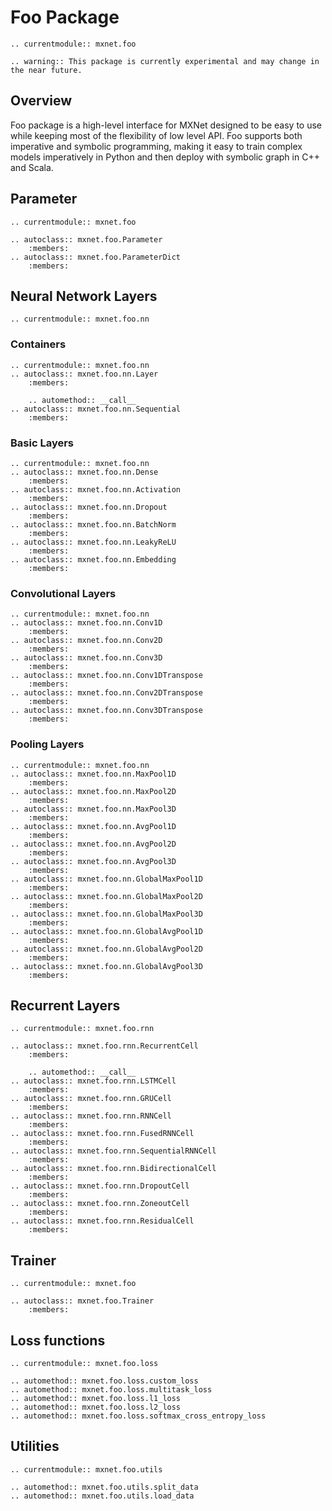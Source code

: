 # Foo Package

```eval_rst
.. currentmodule:: mxnet.foo
```

```eval_rst
.. warning:: This package is currently experimental and may change in the near future.
```

## Overview

Foo package is a high-level interface for MXNet designed to be easy to use while
keeping most of the flexibility of low level API. Foo supports both imperative
and symbolic programming, making it easy to train complex models imperatively
in Python and then deploy with symbolic graph in C++ and Scala.

## Parameter

```eval_rst
.. currentmodule:: mxnet.foo
```

<script type="text/javascript" src='../../_static/js/auto_module_index.js'></script>

```eval_rst
.. autoclass:: mxnet.foo.Parameter
    :members:
.. autoclass:: mxnet.foo.ParameterDict
    :members:
```

<script>auto_index("api-reference");</script>


## Neural Network Layers

```eval_rst
.. currentmodule:: mxnet.foo.nn
```

### Containers

<script type="text/javascript" src='../../_static/js/auto_module_index.js'></script>

```eval_rst
.. currentmodule:: mxnet.foo.nn
.. autoclass:: mxnet.foo.nn.Layer
    :members:

    .. automethod:: __call__
.. autoclass:: mxnet.foo.nn.Sequential
    :members:
```

<script>auto_index("api-reference");</script>

### Basic Layers

<script type="text/javascript" src='../../_static/js/auto_module_index.js'></script>

```eval_rst
.. currentmodule:: mxnet.foo.nn  
.. autoclass:: mxnet.foo.nn.Dense
    :members:
.. autoclass:: mxnet.foo.nn.Activation
    :members:
.. autoclass:: mxnet.foo.nn.Dropout
    :members:
.. autoclass:: mxnet.foo.nn.BatchNorm
    :members:
.. autoclass:: mxnet.foo.nn.LeakyReLU
    :members:
.. autoclass:: mxnet.foo.nn.Embedding
    :members:
```

<script>auto_index("api-reference");</script>

### Convolutional Layers

<script type="text/javascript" src='../../_static/js/auto_module_index.js'></script>

```eval_rst
.. currentmodule:: mxnet.foo.nn  
.. autoclass:: mxnet.foo.nn.Conv1D
    :members:
.. autoclass:: mxnet.foo.nn.Conv2D
    :members:
.. autoclass:: mxnet.foo.nn.Conv3D
    :members:
.. autoclass:: mxnet.foo.nn.Conv1DTranspose
    :members:
.. autoclass:: mxnet.foo.nn.Conv2DTranspose
    :members:
.. autoclass:: mxnet.foo.nn.Conv3DTranspose
    :members:
```

<script>auto_index("api-reference");</script>


### Pooling Layers

<script type="text/javascript" src='../../_static/js/auto_module_index.js'></script>

```eval_rst
.. currentmodule:: mxnet.foo.nn
.. autoclass:: mxnet.foo.nn.MaxPool1D
    :members:
.. autoclass:: mxnet.foo.nn.MaxPool2D
    :members:
.. autoclass:: mxnet.foo.nn.MaxPool3D
    :members:
.. autoclass:: mxnet.foo.nn.AvgPool1D
    :members:
.. autoclass:: mxnet.foo.nn.AvgPool2D
    :members:
.. autoclass:: mxnet.foo.nn.AvgPool3D
    :members:
.. autoclass:: mxnet.foo.nn.GlobalMaxPool1D
    :members:
.. autoclass:: mxnet.foo.nn.GlobalMaxPool2D
    :members:
.. autoclass:: mxnet.foo.nn.GlobalMaxPool3D
    :members:
.. autoclass:: mxnet.foo.nn.GlobalAvgPool1D
    :members:
.. autoclass:: mxnet.foo.nn.GlobalAvgPool2D
    :members:
.. autoclass:: mxnet.foo.nn.GlobalAvgPool3D
    :members:
```

<script>auto_index("api-reference");</script>


## Recurrent Layers

```eval_rst
.. currentmodule:: mxnet.foo.rnn
```

<script type="text/javascript" src='../../_static/js/auto_module_index.js'></script>

```eval_rst
.. autoclass:: mxnet.foo.rnn.RecurrentCell
    :members:

    .. automethod:: __call__
.. autoclass:: mxnet.foo.rnn.LSTMCell
    :members:
.. autoclass:: mxnet.foo.rnn.GRUCell
    :members:
.. autoclass:: mxnet.foo.rnn.RNNCell
    :members:
.. autoclass:: mxnet.foo.rnn.FusedRNNCell
    :members:
.. autoclass:: mxnet.foo.rnn.SequentialRNNCell
    :members:
.. autoclass:: mxnet.foo.rnn.BidirectionalCell
    :members:
.. autoclass:: mxnet.foo.rnn.DropoutCell
    :members:
.. autoclass:: mxnet.foo.rnn.ZoneoutCell
    :members:
.. autoclass:: mxnet.foo.rnn.ResidualCell
    :members:
```

<script>auto_index("api-reference");</script>

## Trainer

```eval_rst
.. currentmodule:: mxnet.foo
```

<script type="text/javascript" src='../../_static/js/auto_module_index.js'></script>

```eval_rst
.. autoclass:: mxnet.foo.Trainer
    :members:
```

<script>auto_index("api-reference");</script>

## Loss functions

```eval_rst
.. currentmodule:: mxnet.foo.loss
```

<script type="text/javascript" src='../../_static/js/auto_module_index.js'></script>

```eval_rst
.. automethod:: mxnet.foo.loss.custom_loss
.. automethod:: mxnet.foo.loss.multitask_loss
.. automethod:: mxnet.foo.loss.l1_loss
.. automethod:: mxnet.foo.loss.l2_loss
.. automethod:: mxnet.foo.loss.softmax_cross_entropy_loss
```

<script>auto_index("api-reference");</script>

## Utilities

```eval_rst
.. currentmodule:: mxnet.foo.utils
```

<script type="text/javascript" src='../../_static/js/auto_module_index.js'></script>

```eval_rst
.. automethod:: mxnet.foo.utils.split_data
.. automethod:: mxnet.foo.utils.load_data
```

<script>auto_index("api-reference");</script>
